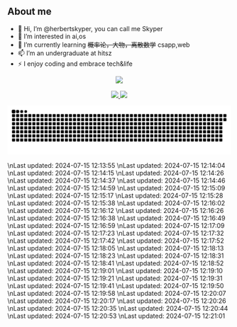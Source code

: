 ## About me
- 👋 Hi, I’m @herbertskyper, you can call me Skyper 
- 👀 I’m interested in ai,os
- 🌱 I’m currently learning ~~概率论，大物，离散数学~~ csapp,web
- 📫 I’m an undergraduate at hitsz
- ⚡ I enjoy coding and embrace tech&life


<p align="center">
  <a href="https://git.io/typing-svg">
    <img src="https://readme-typing-svg.demolab.com?font=Fira+Code&duration=4000&pause=200&color=1890FF&center=true&vCenter=true&random=false&width=435&separator=%3D&lines=printf(%22Hello+World!%22);%3Dprint(%22Hello+World!%22)%3Dstd%3A%3Acout%3C%3C%22Hello+World!%22;%3DSystem.out.println(%22Hello+World!%22);%3Dfmt.Println(%22Hello+World!%22)%3Dprintln!(%22Hello+World!%22);%3Dprint('Hello+World');%3Dconsole.log(%22Hello+World!%22);" />
  </a>
</p>
<p align="center">
    <a href="https://github.com/anuraghazra/github-readme-stats">
        <img src="https://github-readme-stats.vercel.app/api?username=herbertskyper&count_private=true&rank_icon=github&show_icons=true&theme=tokyonight" />
    </a>
    <a href="https://github.com/anuraghazra/github-readme-stats">
        <img src="https://github-readme-stats-git-masterrstaa-rickstaa.vercel.app/api/top-langs/?username=herbertskyper&layout=donut&hide_border=true&theme=tokyonight" style="height: 195px" />
    </a>
</p>

<div align="center">
  <img src="https://raw.githubusercontent.com/herbertskyper/herbertskyper/main/assets/github-contribution-grid-snake.svg" alt="GitHub Contribution Grid Snake">
</div>



<!--START_SECTION:waka-->
<!--END_SECTION:waka-->



<!---
herbertskyper/herbertskyper is a ✨ special ✨ repository because its `README.md` (this file) appears on your GitHub profile.
You can click the Preview link to take a look at your changes.
--->
\nLast updated: 2024-07-15 12:13:55
\nLast updated: 2024-07-15 12:14:04
\nLast updated: 2024-07-15 12:14:15
\nLast updated: 2024-07-15 12:14:26
\nLast updated: 2024-07-15 12:14:37
\nLast updated: 2024-07-15 12:14:46
\nLast updated: 2024-07-15 12:14:59
\nLast updated: 2024-07-15 12:15:09
\nLast updated: 2024-07-15 12:15:17
\nLast updated: 2024-07-15 12:15:28
\nLast updated: 2024-07-15 12:15:38
\nLast updated: 2024-07-15 12:16:02
\nLast updated: 2024-07-15 12:16:12
\nLast updated: 2024-07-15 12:16:26
\nLast updated: 2024-07-15 12:16:38
\nLast updated: 2024-07-15 12:16:49
\nLast updated: 2024-07-15 12:16:59
\nLast updated: 2024-07-15 12:17:09
\nLast updated: 2024-07-15 12:17:23
\nLast updated: 2024-07-15 12:17:32
\nLast updated: 2024-07-15 12:17:42
\nLast updated: 2024-07-15 12:17:52
\nLast updated: 2024-07-15 12:18:05
\nLast updated: 2024-07-15 12:18:13
\nLast updated: 2024-07-15 12:18:23
\nLast updated: 2024-07-15 12:18:31
\nLast updated: 2024-07-15 12:18:41
\nLast updated: 2024-07-15 12:18:52
\nLast updated: 2024-07-15 12:19:01
\nLast updated: 2024-07-15 12:19:10
\nLast updated: 2024-07-15 12:19:21
\nLast updated: 2024-07-15 12:19:31
\nLast updated: 2024-07-15 12:19:41
\nLast updated: 2024-07-15 12:19:50
\nLast updated: 2024-07-15 12:19:58
\nLast updated: 2024-07-15 12:20:07
\nLast updated: 2024-07-15 12:20:17
\nLast updated: 2024-07-15 12:20:26
\nLast updated: 2024-07-15 12:20:35
\nLast updated: 2024-07-15 12:20:44
\nLast updated: 2024-07-15 12:20:53
\nLast updated: 2024-07-15 12:21:01

